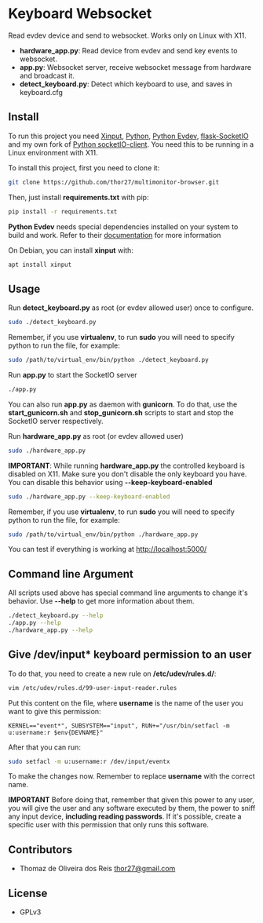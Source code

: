 # Keyboard Websocket
Read evdev device and send to websocket. Works only on Linux with X11.

* **hardware_app.py**: Read device from evdev and send key events to websocket.
* **app.py**: Websocket server, receive websocket message from hardware and broadcast it.
* **detect_keyboard.py**: Detect which keyboard to use, and saves in keyboard.cfg

## Install

To run this project you need [Xinput](http://www.x.org/archive/X11R7.5/doc/man/man1/xinput.1.html), [Python](https://www.python.org/), [Python Evdev](http://python-evdev.readthedocs.org/en/latest/), [flask-SocketIO](https://flask-socketio.readthedocs.org/en/latest/) and my own fork of [Python socketIO-client](https://github.com/thor27/socketIO-client). You need this to be running in a Linux environment with X11.

To install this project, first you need to clone it:

```bash
git clone https://github.com/thor27/multimonitor-browser.git
```

Then, just install **requirements.txt** with pip:

```bash
pip install -r requirements.txt
```

**Python Evdev** needs special dependencies installed on your system to build and work. Refer to their [documentation](http://python-evdev.readthedocs.org/en/latest/) for more information

On Debian, you can install **xinput** with:

```bash
apt install xinput
```

## Usage

Run **detect_keyboard.py** as root (or evdev allowed user) once to configure.

```bash
sudo ./detect_keyboard.py
```

Remember, if you use **virtualenv**, to run **sudo** you will need to specify python to run the file, for example:

```bash
sudo /path/to/virtual_env/bin/python ./detect_keyboard.py
```


Run **app.py** to start the SocketIO server

```bash
./app.py
```

You can also run **app.py** as daemon with **gunicorn**. To do that, use the **start_gunicorn.sh** and **stop_gunicorn.sh** scripts to start and stop the SocketIO server respectively.

Run **hardware_app.py** as root (or evdev allowed user)

```bash
sudo ./hardware_app.py
```

**IMPORTANT**: While running **hardware_app.py** the controlled keyboard is disabled on X11. Make sure you don't disable the only keyboard you have. You can disable this behavior using **--keep-keyboard-enabled**

```bash
sudo ./hardware_app.py --keep-keyboard-enabled
```

Remember, if you use **virtualenv**, to run **sudo** you will need to specify python to run the file, for example:

```bash
sudo /path/to/virtual_env/bin/python ./hardware_app.py
```

You can test if everything is working at <http://localhost:5000/>

## Command line Argument

All scripts used above has special command line arguments to change it's behavior. Use **--help** to get more information about them.
```bash
./detect_keyboard.py --help
./app.py --help
./hardware_app.py --help
```

## Give /dev/input* keyboard permission to an user

To do that, you need to create a new rule on **/etc/udev/rules.d/**:

```bash
vim /etc/udev/rules.d/99-user-input-reader.rules
```
Put this content on the file, where **username** is the name of the user you want to give this permission:

```
KERNEL=="event*", SUBSYSTEM=="input", RUN+="/usr/bin/setfacl -m u:username:r $env{DEVNAME}"
```

After that you can run:

```bash
sudo setfacl -m u:username:r /dev/input/eventx
```
To make the changes now. Remember to replace **username** with the correct name.

**IMPORTANT** Before doing that, remember that given this power to any user, you will give the user and any software executed by them, the power to sniff any input device, **including reading passwords**. If it's possible, create a specific user with this permission that only runs this software.


## Contributors

* Thomaz de Oliveira dos Reis <thor27@gmail.com>

## License

* GPLv3
